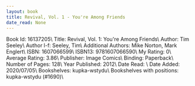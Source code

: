 ```yaml
---
layout: book
title: Revival, Vol. 1 - You're Among Friends
date_read: None
---
```


Book Id: 16137205\ 
Title: Revival, Vol. 1: You're Among Friends\ 
Author: Tim Seeley\ 
Author l-f: Seeley, Tim\ 
Additional Authors: Mike Norton, Mark Englert\ 
ISBN: 1607066599\ 
ISBN13: 9781607066590\ 
My Rating: 0\ 
Average Rating: 3.86\ 
Publisher: Image Comics\ 
Binding: Paperback\ 
Number of Pages: 128\ 
Year Published: 2012\ 
Date Read: \ 
Date Added: 2020/07/05\ 
Bookshelves: kupka-wstydu\ 
Bookshelves with positions: kupka-wstydu (#1690)\ 


